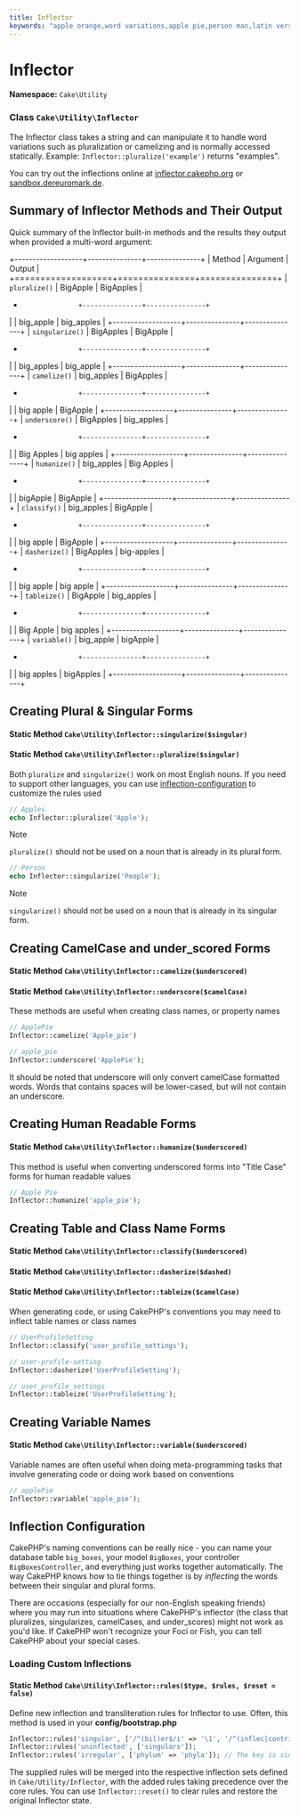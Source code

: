 ```yaml
---
title: Inflector
keywords: "apple orange,word variations,apple pie,person man,latin versions,profile settings,php class,initial state,puree,slug,apples,oranges,user profile,underscore"
---
```


# Inflector

**Namespace:** `Cake\Utility`

### Class `Cake\Utility\Inflector`

The Inflector class takes a string and can manipulate it to handle word
variations such as pluralization or camelizing and is normally accessed
statically. Example:
`Inflector::pluralize('example')` returns "examples".

You can try out the inflections online at [inflector.cakephp.org](https://inflector.cakephp.org/) or [sandbox.dereuromark.de](https://sandbox.dereuromark.de/sandbox/inflector).
<a id="inflector-methods-summary"></a>
## Summary of Inflector Methods and Their Output

Quick summary of the Inflector built-in methods and the results they output
when provided a multi-word argument:

+-------------------+---------------+---------------+
| Method            | Argument      | Output        |
+===================+===============+===============+
| `pluralize()`   | BigApple      | BigApples     |
+                   +---------------+---------------+
|                   | big_apple     | big_apples    |
+-------------------+---------------+---------------+
| `singularize()` | BigApples     | BigApple      |
+                   +---------------+---------------+
|                   | big_apples    | big_apple     |
+-------------------+---------------+---------------+
| `camelize()`    | big_apples    | BigApples     |
+                   +---------------+---------------+
|                   | big apple     | BigApple      |
+-------------------+---------------+---------------+
| `underscore()`  | BigApples     | big_apples    |
+                   +---------------+---------------+
|                   | Big Apples    | big apples    |
+-------------------+---------------+---------------+
| `humanize()`    | big_apples    | Big Apples    |
+                   +---------------+---------------+
|                   | bigApple      | BigApple      |
+-------------------+---------------+---------------+
| `classify()`    | big_apples    | BigApple      |
+                   +---------------+---------------+
|                   | big apple     | BigApple      |
+-------------------+---------------+---------------+
| `dasherize()`   | BigApples     | big-apples    |
+                   +---------------+---------------+
|                   | big apple     | big apple     |
+-------------------+---------------+---------------+
| `tableize()`    | BigApple      | big_apples    |
+                   +---------------+---------------+
|                   | Big Apple     | big apples    |
+-------------------+---------------+---------------+
| `variable()`    | big_apple     | bigApple      |
+                   +---------------+---------------+
|                   | big apples    | bigApples     |
+-------------------+---------------+---------------+

## Creating Plural & Singular Forms

#### Static Method `Cake\Utility\Inflector::singularize($singular)`

#### Static Method `Cake\Utility\Inflector::pluralize($singular)`

Both `pluralize` and `singularize()` work on most English nouns. If you need
to support other languages, you can use [inflection-configuration](/en/core-libraries/inflector.md#inflection-configuration) to
customize the rules used

```php
// Apples
echo Inflector::pluralize('Apple');

```

> [!NOTE]
> `pluralize()` should not be used on a noun that is already in its plural form.
>

```php
// Person
echo Inflector::singularize('People');

```

> [!NOTE]
> `singularize()` should not be used on a noun that is already in its singular form.
>

## Creating CamelCase and under_scored Forms

#### Static Method `Cake\Utility\Inflector::camelize($underscored)`

#### Static Method `Cake\Utility\Inflector::underscore($camelCase)`

These methods are useful when creating class names, or property names

```php
// ApplePie
Inflector::camelize('Apple_pie')

// apple_pie
Inflector::underscore('ApplePie');

```

It should be noted that underscore will only convert camelCase formatted words.
Words that contains spaces will be lower-cased, but will not contain an
underscore.

## Creating Human Readable Forms

#### Static Method `Cake\Utility\Inflector::humanize($underscored)`

This method is useful when converting underscored forms into "Title Case" forms
for human readable values

```php
// Apple Pie
Inflector::humanize('apple_pie');

```

## Creating Table and Class Name Forms

#### Static Method `Cake\Utility\Inflector::classify($underscored)`

#### Static Method `Cake\Utility\Inflector::dasherize($dashed)`

#### Static Method `Cake\Utility\Inflector::tableize($camelCase)`

When generating code, or using CakePHP's conventions you may need to inflect
table names or class names

```php
// UserProfileSetting
Inflector::classify('user_profile_settings');

// user-profile-setting
Inflector::dasherize('UserProfileSetting');

// user_profile_settings
Inflector::tableize('UserProfileSetting');

```

## Creating Variable Names

#### Static Method `Cake\Utility\Inflector::variable($underscored)`

Variable names are often useful when doing meta-programming tasks that involve
generating code or doing work based on conventions

```php
// applePie
Inflector::variable('apple_pie');
```

<a id="inflection-configuration"></a>
## Inflection Configuration

CakePHP's naming conventions can be really nice - you can name your database
table `big_boxes`, your model `BigBoxes`, your controller
`BigBoxesController`, and everything just works together automatically. The
way CakePHP knows how to tie things together is by *inflecting* the words
between their singular and plural forms.

There are occasions (especially for our non-English speaking friends) where you
may run into situations where CakePHP's inflector (the class that pluralizes,
singularizes, camelCases, and under\_scores) might not work as you'd like. If
CakePHP won't recognize your Foci or Fish, you can tell CakePHP about your
special cases.

### Loading Custom Inflections

#### Static Method `Cake\Utility\Inflector::rules($type, $rules, $reset = false)`

Define new inflection and transliteration rules for Inflector to use.  Often,
this method is used in your **config/bootstrap.php**

```php
Inflector::rules('singular', ['/^(bil)er$/i' => '\1', '/^(inflec|contribu)tors$/i' => '\1ta']);
Inflector::rules('uninflected', ['singulars']);
Inflector::rules('irregular', ['phylum' => 'phyla']); // The key is singular form, value is plural form

```

The supplied rules will be merged into the respective inflection sets defined in
`Cake/Utility/Inflector`, with the added rules taking precedence over the core
rules. You can use `Inflector::reset()` to clear rules and restore the
original Inflector state.

